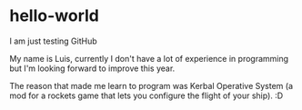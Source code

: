 # hello-world
I am just testing GitHub

My name is Luis, currently I don't have a lot of experience in programming but I'm looking forward to improve this year.

The reason that made me learn to program was Kerbal Operative System (a mod for a rockets game that lets you configure the flight of your ship). :D
